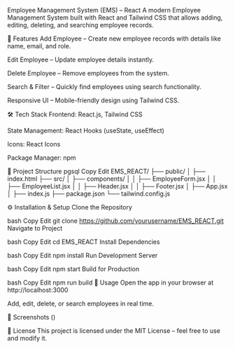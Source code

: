 Employee Management System (EMS) – React
A modern Employee Management System built with React and Tailwind CSS that allows adding, editing, deleting, and searching employee records.

🚀 Features
Add Employee – Create new employee records with details like name, email, and role.

Edit Employee – Update employee details instantly.

Delete Employee – Remove employees from the system.

Search & Filter – Quickly find employees using search functionality.

Responsive UI – Mobile-friendly design using Tailwind CSS.

🛠 Tech Stack
Frontend: React.js, Tailwind CSS

State Management: React Hooks (useState, useEffect)

Icons: React Icons

Package Manager: npm

📂 Project Structure
pgsql
Copy
Edit
EMS_REACT/
├── public/
│   ├── index.html
├── src/
│   ├── components/
│   │   ├── EmployeeForm.jsx
│   │   ├── EmployeeList.jsx
│   │   ├── Header.jsx
│   │   ├── Footer.jsx
│   ├── App.jsx
│   ├── index.js
├── package.json
└── tailwind.config.js


⚙️ Installation & Setup
Clone the Repository

bash
Copy
Edit
git clone https://github.com/yourusername/EMS_REACT.git
Navigate to Project

bash
Copy
Edit
cd EMS_REACT
Install Dependencies

bash
Copy
Edit
npm install
Run Development Server

bash
Copy
Edit
npm start
Build for Production

bash
Copy
Edit
npm run build
🎯 Usage
Open the app in your browser at http://localhost:3000

Add, edit, delete, or search employees in real time.

📸 Screenshots
()

📜 License
This project is licensed under the MIT License – feel free to use and modify it.









